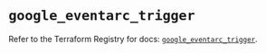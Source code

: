# `google_eventarc_trigger`

Refer to the Terraform Registry for docs: [`google_eventarc_trigger`](https://registry.terraform.io/providers/hashicorp/google/6.44.0/docs/resources/eventarc_trigger).
